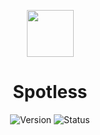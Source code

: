 <p align=center><img src="https://cdn-icons-png.flaticon.com/512/10464/10464776.png" width="75" height="75"></p>
<h1 align=center>Spotless</h1>

<div align="center">

  ![Version](https://img.shields.io/badge/Version-v1.7-blue?style=flat-square) 
  ![Status](https://img.shields.io/badge/Status-Stable-brightgreen?style=flat-square)

</div>
